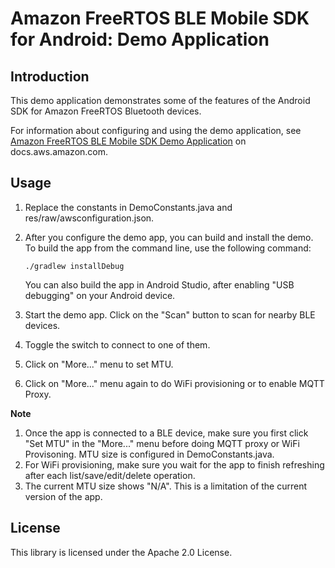 # Amazon FreeRTOS BLE Mobile SDK for Android: Demo Application

## Introduction

This demo application demonstrates some of the features of the Android SDK for Amazon FreeRTOS Bluetooth devices.

For information about configuring and using the demo application, see [Amazon FreeRTOS BLE Mobile SDK Demo Application](https://docs.aws.amazon.com/freertos/latest/userguide/ble-demo.html#ble-sdk-app) on docs.aws.amazon.com.

## Usage

1. Replace the constants in DemoConstants.java and res/raw/awsconfiguration.json.
2. After you configure the demo app, you can build and install the demo. To build the app from the command line, use the following command:

    ```
    ./gradlew installDebug
    ```

    You can also build the app in Android Studio, after enabling "USB debugging" on your Android device.
  
3. Start the demo app. Click on the "Scan" button to scan for nearby BLE devices.
4. Toggle the switch to connect to one of them.
5. Click on "More..." menu to set MTU.
6. Click on "More..." menu again to do WiFi provisioning or to enable MQTT Proxy.

**Note** 

1. Once the app is connected to a BLE device, make sure you first click "Set MTU" in the "More..." menu before doing MQTT proxy or WiFi Provisoning. MTU size is configured in DemoConstants.java.
2. For WiFi provisioning, make sure you wait for the app to finish refreshing after each list/save/edit/delete operation.
3. The current MTU size shows "N/A". This is a limitation of the current version of the app.

## License

This library is licensed under the Apache 2.0 License. 
